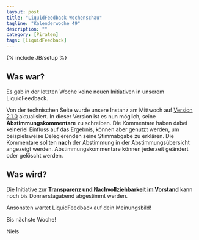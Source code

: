 ```yaml
---
layout: post
title: "LiquidFeedback Wochenschau"
tagline: "Kalenderwoche 49"
description: ""
category: [Piraten]
tags: [LiquidFeedback]
---
```

{% include JB/setup %}

## Was war?

Es gab in der letzten Woche keine neuen Initiativen in unserem LiquidFeedback.

Von der technischen Seite wurde unsere Instanz am Mittwoch auf [Version 2.1.0](http://www.public-software-group.org/liquid_feedback_core) aktualisiert. In dieser Version ist es nun möglich, seine **Abstimmungskommentare** zu schreiben. Die Kommentare haben dabei keinerlei Einfluss auf das Ergebnis, können aber genutzt werden, um beispielsweise Delegierenden seine Stimmabgabe zu erklären. Die Kommentare sollten **nach** der Abstimmung in der Abstimmungsübersicht angezeigt werden. Abstimmungskommentare können jederzeit geändert oder gelöscht werden.

## Was wird?

Die Initiative zur [**Transparenz und Nachvollziehbarkeit im Vorstand**](https://lqpp.de/mv/issue/show/138.html) kann noch bis Donnerstagabend abgestimmt werden.

Ansonsten wartet LiquidFeedback auf dein Meinungsbild!

Bis nächste Woche!


Niels
